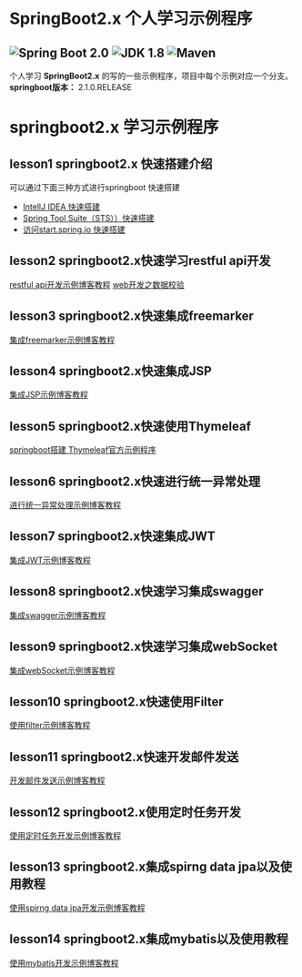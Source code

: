 SpringBoot2.x 个人学习示例程序
=========================

![Spring Boot 2.0](https://img.shields.io/badge/Spring%20Boot-2.0-brightgreen.svg)
![JDK 1.8](https://img.shields.io/badge/JDK-1.8-brightgreen.svg)
![Maven](https://img.shields.io/badge/Maven-3.5.0-yellowgreen.svg)
---
个人学习 **SpringBoot2.x** 的写的一些示例程序，项目中每个示例对应一个分支。<br/>
**springboot版本：** 2.1.0.RELEASE
# springboot2.x 学习示例程序
## lesson1 springboot2.x 快速搭建介绍
可以通过下面三种方式进行springboot 快速搭建
 - [IntellJ IDEA 快速搭建](https://blog.csdn.net/ljk126wy/article/details/82722388)
 - [Spring Tool Suite（STS））快速搭建](https://blog.csdn.net/ljk126wy/article/details/83587631)
 - [访问start.spring.io 快速搭建](https://blog.csdn.net/ljk126wy/article/details/83588905)

## lesson2 springboot2.x快速学习restful api开发
[restful api开发示例博客教程](https://blog.csdn.net/ljk126wy/article/details/82724126)
[web开发之数据校验](https://blog.csdn.net/ljk126wy/article/details/86495112)
## lesson3 springboot2.x快速集成freemarker
[集成freemarker示例博客教程](https://blog.csdn.net/ljk126wy/article/details/82729626)
## lesson4 springboot2.x快速集成JSP
[集成JSP示例博客教程](https://blog.csdn.net/ljk126wy/article/details/83149069)
## lesson5 springboot2.x快速使用Thymeleaf
[springboot搭建 Thymeleaf官方示例程序](https://blog.csdn.net/ljk126wy/article/details/83856758)
## lesson6 springboot2.x快速进行统一异常处理
[进行统一异常处理示例博客教程](https://blog.csdn.net/ljk126wy/article/details/83243900)
## lesson7 springboot2.x快速集成JWT
[集成JWT示例博客教程](https://blog.csdn.net/ljk126wy/article/details/82751787)
## lesson8 springboot2.x快速学习集成swagger
[集成swagger示例博客教程](https://blog.csdn.net/ljk126wy/article/details/82749274)
## lesson9 springboot2.x快速学习集成webSocket
[集成webSocket示例博客教程](https://blog.csdn.net/ljk126wy/article/details/82814086)
## lesson10 springboot2.x快速使用Filter
[使用filter示例博客教程](https://blog.csdn.net/ljk126wy/article/details/83069903)
## lesson11 springboot2.x快速开发邮件发送
[开发邮件发送示例博客教程](https://blog.csdn.net/ljk126wy/article/details/83239398)
## lesson12 springboot2.x使用定时任务开发
[使用定时任务开发示例博客教程](https://blog.csdn.net/ljk126wy/article/details/83079070)
## lesson13 springboot2.x集成spirng data jpa以及使用教程
[使用spirng data jpa开发示例博客教程](https://blog.csdn.net/ljk126wy/article/details/82819948)
## lesson14 springboot2.x集成mybatis以及使用教程
[使用mybatis开发示例博客教程](https://blog.csdn.net/ljk126wy/article/details/82819948)


